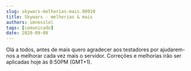 ```yaml
---
slug: skywars-melhorias-mais.90910
title: Skywars - melhorias & mais
authors: imnesslol
tags: [comunicado]
date: 2020-09-08
---
```


Olá a todos, antes de mais quero agradecer aos testadores por ajudarem-nos a melhorar cada vez mais o servidor. Correções e melhorias irão ser aplicadas hoje às 8:50PM (GMT+1).